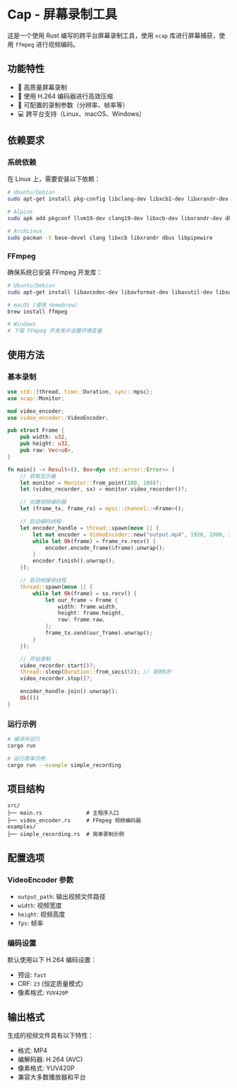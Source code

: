 # Cap - 屏幕录制工具

这是一个使用 Rust 编写的跨平台屏幕录制工具，使用 `xcap` 库进行屏幕捕获，使用 `ffmpeg` 进行视频编码。

## 功能特性

- 🎥 高质量屏幕录制
- 🚀 使用 H.264 编码器进行高效压缩
- 🔧 可配置的录制参数（分辨率、帧率等）
- 💻 跨平台支持（Linux、macOS、Windows）

## 依赖要求

### 系统依赖

在 Linux 上，需要安装以下依赖：

```bash
# Ubuntu/Debian
sudo apt-get install pkg-config libclang-dev libxcb1-dev libxrandr-dev libdbus-1-dev libpipewire-0.3-dev libwayland-dev libegl-dev

# Alpine
sudo apk add pkgconf llvm19-dev clang19-dev libxcb-dev libxrandr-dev dbus-dev pipewire-dev wayland-dev mesa-dev

# ArchLinux
sudo pacman -S base-devel clang libxcb libxrandr dbus libpipewire
```

### FFmpeg

确保系统已安装 FFmpeg 开发库：

```bash
# Ubuntu/Debian
sudo apt-get install libavcodec-dev libavformat-dev libavutil-dev libswscale-dev

# macOS (使用 Homebrew)
brew install ffmpeg

# Windows
# 下载 FFmpeg 开发库并设置环境变量
```

## 使用方法

### 基本录制

```rust
use std::{thread, time::Duration, sync::mpsc};
use xcap::Monitor;

mod video_encoder;
use video_encoder::VideoEncoder;

pub struct Frame {
    pub width: u32,
    pub height: u32,
    pub raw: Vec<u8>,
}

fn main() -> Result<(), Box<dyn std::error::Error>> {
    // 获取显示器
    let monitor = Monitor::from_point(100, 100)?;
    let (video_recorder, sx) = monitor.video_recorder()?;

    // 创建视频编码器
    let (frame_tx, frame_rx) = mpsc::channel::<Frame>();

    // 启动编码线程
    let encoder_handle = thread::spawn(move || {
        let mut encoder = VideoEncoder::new("output.mp4", 1920, 1080, 30).unwrap();
        while let Ok(frame) = frame_rx.recv() {
            encoder.encode_frame(&frame).unwrap();
        }
        encoder.finish().unwrap();
    });

    // 启动帧接收线程
    thread::spawn(move || {
        while let Ok(frame) = sx.recv() {
            let our_frame = Frame {
                width: frame.width,
                height: frame.height,
                raw: frame.raw,
            };
            frame_tx.send(our_frame).unwrap();
        }
    });

    // 开始录制
    video_recorder.start()?;
    thread::sleep(Duration::from_secs(5)); // 录制5秒
    video_recorder.stop()?;

    encoder_handle.join().unwrap();
    Ok(())
}
```

### 运行示例

```bash
# 编译并运行
cargo run

# 运行简单示例
cargo run --example simple_recording
```

## 项目结构

```
src/
├── main.rs              # 主程序入口
├── video_encoder.rs     # FFmpeg 视频编码器
examples/
├── simple_recording.rs  # 简单录制示例
```

## 配置选项

### VideoEncoder 参数

- `output_path`: 输出视频文件路径
- `width`: 视频宽度
- `height`: 视频高度
- `fps`: 帧率

### 编码设置

默认使用以下 H.264 编码设置：
- 预设: `fast`
- CRF: `23` (恒定质量模式)
- 像素格式: `YUV420P`

## 输出格式

生成的视频文件具有以下特性：
- 格式: MP4
- 编解码器: H.264 (AVC)
- 像素格式: YUV420P
- 兼容大多数播放器和平台